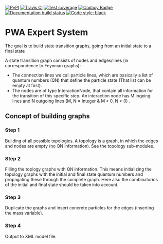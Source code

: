 [![PyPI](https://badge.fury.io/py/expertsystem.svg)](https://pypi.org/project/expertsystem)
[![Travis CI](https://travis-ci.com/ComPWA/expertsystem.svg?branch=master)](https://travis-ci.com/ComPWA/expertsystem)
[![Test coverage](https://codecov.io/gh/ComPWA/expertsystem/branch/master/graph/badge.svg)](https://codecov.io/gh/ComPWA/expertsystem)
[![Codacy Badge](https://api.codacy.com/project/badge/Grade/db355758fb0e4654818b85997f03e3b8)](https://www.codacy.com/gh/ComPWA/expertsystem)
[![Documentation build status](https://readthedocs.org/projects/expertsystem/badge/?version=latest)](https://pwa.readthedocs.io/projects/expertsystem/)
[![Code style: black](https://img.shields.io/badge/code%20style-black-000000.svg)](https://github.com/psf/black)

# PWA Expert System

The goal is to build state transition graphs, going from an initial state to a
final state

A state transition graph consists of nodes and edges/lines (in correspondence
to Feynman graphs):

- The connection lines we call particle lines, which are basically a list of
  quantum numbers (QN) that define the particle state (That list can be empty
  at first).
- The nodes are of type InteractionNode, that contain all information for the
  transition of this specific step. An interaction node has M ingoing lines and
  N outgoing lines (M, N = Integer & M > 0, N > 0) .

## Concept of building graphs

### Step 1
Building of all possible topologies. A topology is a graph, in which the edges
and nodes are empty (no QN information). See the topology sub-modules.

### Step 2
Filling the toplogy graphs with QN information. This means initializing the
topology graphs with the initial and final state quantum numbers and
propagating these through the complete graph. Here also the combinatorics of
the initial and final state should be taken into account.

### Step 3
Duplicate the graphs and insert concrete particles for the edges (inserting the
mass variable).

### Step 4
Output to XML model file.
